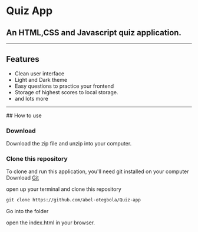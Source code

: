 # Quiz App
## An HTML,CSS and Javascript quiz application.
<hr>

## Features
- Clean user interface<br>
- Light and Dark theme<br>
- Easy questions to practice your frontend<br>
- Storage of highest scores to local storage.<br>
- and lots more

<hr>
## How to use

### Download
Download the zip file and unzip into your computer.

### Clone this repository
To clone and run this application, you'll need git installed on your computer
Download [Git](https://git-scm.com)

open up your terminal and clone this repository
```md
git clone https://github.com/abel-otegbola/Quiz-app
```
Go into the folder

open the index.html in your browser.
